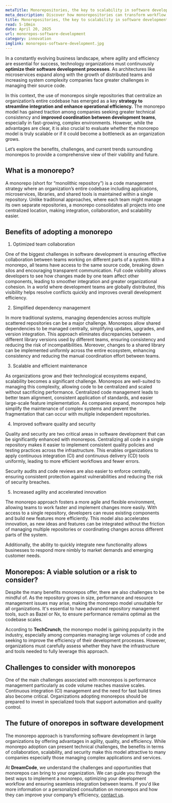 ```yaml
---
metaTitle: Monorepositories, the key to scalability in software development?
meta_description: Discover how monorepositories can transform workflow, improve team collaboration, and optimize dependency management in complex software projects.
title: Monorepositories, the key to scalability in software development?
read: 5-10min
date: April 20, 2025
url: monorepos-software-development
category: innovation
imglink: monorepos-software-development.jpg
---
```


In a constantly evolving business landscape, where agility and efficiency are essential for success, technology organizations must continuously **optimize their software development processes**. As architectures like microservices expand along with the growth of distributed teams and increasing system complexity companies face greater challenges in managing their source code.

In this context, the use of monorepos single repositories that centralize an organization’s entire codebase has emerged as a key **strategy to streamline integration and enhance operational efficiency.** The monorepo model has gained traction among companies seeking greater technical consistency and **improved coordination between development teams**, especially in fast-growing, complex environments. However, while the advantages are clear, it is also crucial to evaluate whether the monorepo model is truly scalable or if it could become a bottleneck as an organization grows.

Let’s explore the benefits, challenges, and current trends surrounding monorepos to provide a comprehensive view of their viability and future.

## What is a monorepo?

A monorepo (short for “monolithic repository”) is a code management strategy where an organization’s entire codebase including applications, microservices, libraries, and shared tools is maintained within a single repository. Unlike traditional approaches, where each team might manage its own separate repositories, a monorepo consolidates all projects into one centralized location, making integration, collaboration, and scalability easier.

## Benefits of adopting a monorepo

1. Optimized team collaboration

One of the biggest challenges in software development is ensuring effective collaboration between teams working on different parts of a system. With a monorepo, all teams have access to the same source code, breaking down silos and encouraging transparent communication. Full code visibility allows developers to see how changes made by one team affect other components, leading to smoother integration and greater organizational cohesion.
In a world where development teams are globally distributed, this visibility helps resolve conflicts quickly and improves overall development efficiency.

2. Simplified dependency management

In more traditional systems, managing dependencies across multiple scattered repositories can be a major challenge. Monorepos allow shared dependencies to be managed centrally, simplifying updates, upgrades, and version integration. This approach eliminates discrepancies between different library versions used by different teams, ensuring consistency and reducing the risk of incompatibilities.
Moreover, changes to a shared library can be implemented uniformly across the entire ecosystem, enhancing consistency and reducing the manual coordination effort between teams.

3. Scalable and efficient maintenance

As organizations grow and their technological ecosystems expand, scalability becomes a significant challenge. Monorepos are well-suited to managing this complexity, allowing code to be centralized and scaled without sacrificing performance. Centralized code management leads to better team alignment, consistent application of standards, and easier large-scale feature implementation.
As companies expand, monorepos help simplify the maintenance of complex systems and prevent the fragmentation that can occur with multiple independent repositories.

4. Improved software quality and security

Quality and security are two critical areas in software development that can be significantly enhanced with monorepos. Centralizing all code in a single repository makes it easier to implement consistent quality policies and testing practices across the infrastructure. This enables organizations to apply continuous integration (CI) and continuous delivery (CD) tools uniformly, leading to more efficient workflows and fewer errors.

Security audits and code reviews are also easier to enforce centrally, ensuring consistent protection against vulnerabilities and reducing the risk of security breaches.

5. Increased agility and accelerated innovation

The monorepo approach fosters a more agile and flexible environment, allowing teams to work faster and implement changes more easily. With access to a single repository, developers can reuse existing components and build new features more efficiently. This model also accelerates innovation, as new ideas and features can be integrated without the friction of managing multiple repositories or coordinating changes across different parts of the system.

Additionally, the ability to quickly integrate new functionality allows businesses to respond more nimbly to market demands and emerging customer needs.

## Monorepos: A viable solution or a risk to consider?

Despite the many benefits monorepos offer, there are also challenges to be mindful of. As the repository grows in size, performance and resource management issues may arise, making the monorepo model unsuitable for all organizations. It's essential to have advanced repository management tools, such as Bazel or Nx, to ensure performance remains optimal as the codebase scales.

According to **TechCrunch**, the monorepo model is gaining popularity in the industry, especially among companies managing large volumes of code and seeking to improve the efficiency of their development processes. However, organizations must carefully assess whether they have the infrastructure and tools needed to fully leverage this approach.

## Challenges to consider with monorepos

One of the main challenges associated with monorepos is performance management particularly as code volume reaches massive scales. Continuous integration (CI) management and the need for fast build times also become critical. Organizations adopting monorepos should be prepared to invest in specialized tools that support automation and quality control.

## The future of onorepos in software development

The monorepo approach is transforming software development in large organizations by offering advantages in agility, quality, and efficiency. While monorepo adoption can present technical challenges, the benefits in terms of collaboration, scalability, and security make this model attractive to many companies especially those managing complex applications and services.

At **DreamCode**, we understand the challenges and opportunities that monorepos can bring to your organization. We can guide you through the best ways to implement a monorepo, optimizing your development workflow and ensuring seamless integration between teams. If you'd like more information or a personalized consultation on monorepos and how they can improve your company’s efficiency, [contact us](https://www.dreamcodesoft.com/en/contact).
